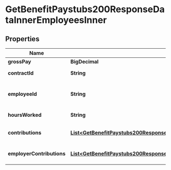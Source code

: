 

# GetBenefitPaystubs200ResponseDataInnerEmployeesInner


## Properties

| Name | Type | Description | Notes |
|------------ | ------------- | ------------- | -------------|
|**grossPay** | **BigDecimal** | Gross pay. |  [optional] |
|**contractId** | **String** | The contract id. |  [optional] |
|**employeeId** | **String** | Unique identifier for the employee. |  [optional] |
|**hoursWorked** | **String** | The worked hours. |  [optional] |
|**contributions** | [**List&lt;GetBenefitPaystubs200ResponseDataInnerEmployeesInnerContributionsInner&gt;**](GetBenefitPaystubs200ResponseDataInnerEmployeesInnerContributionsInner.md) | List of employee&#39;s contributions. |  [optional] |
|**employerContributions** | [**List&lt;GetBenefitPaystubs200ResponseDataInnerEmployeesInnerEmployerContributionsInner&gt;**](GetBenefitPaystubs200ResponseDataInnerEmployeesInnerEmployerContributionsInner.md) | List of employeer&#39;s contributions. |  [optional] |



